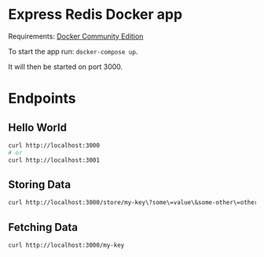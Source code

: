 # Express Redis Docker app

Requirements: [Docker Community Edition](https://www.docker.com/community-edition)

To start the app run: `docker-compose up`.

It will then be started on port 3000.

# Endpoints

## Hello World

```sh
curl http://localhost:3000
# or
curl http://localhost:3001
```

## Storing Data
```sh
curl http://localhost:3000/store/my-key\?some\=value\&some-other\=other-value
```

## Fetching Data

```sh
curl http://localhost:3000/my-key
```
